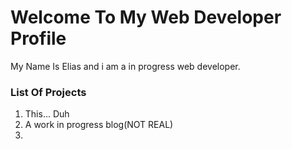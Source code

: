 # Welcome To My Web Developer Profile
My Name Is Elias and i am a in progress web developer.

### List Of Projects
1. This... Duh
2. A work in progress blog(NOT REAL)
3. 

